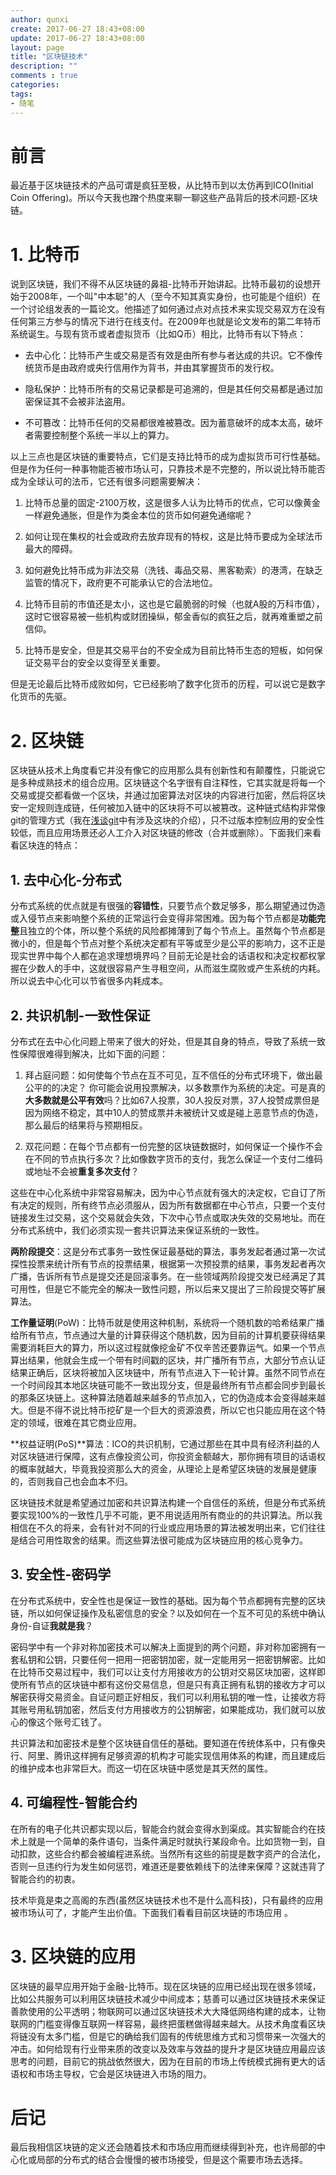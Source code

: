```yaml
---
author: qunxi
create: 2017-06-27 18:43+08:00
update: 2017-06-27 18:43+08:00
layout: page
title: "区块链技术"
description: ""
comments : true
categories:
tags:
- 随笔
---
```

# 前言

最近基于区块链技术的产品可谓是疯狂至极，从比特币到以太仿再到ICO(Initial Coin Offering)。所以今天我也蹭个热度来聊一聊这些产品背后的技术问题-区块链。

<!--more-->

# 1. 比特币

说到区块链，我们不得不从区块链的鼻祖-比特币开始讲起。比特币最初的设想开始于2008年，一个叫"中本聪"的人（至今不知其真实身份，也可能是个组织）在一个讨论组发表的一篇论文。他描述了如何通过点对点技术来实现交易双方在没有任何第三方参与的情况下进行在线支付。在2009年也就是论文发布的第二年特币系统诞生。与现有货币或者虚拟货币（比如Q币）相比，比特币有以下特点：

* 去中心化：比特币产生或交易是否有效是由所有参与者达成的共识。它不像传统货币是由政府或央行信用作为背书，并由其掌握货币的发行权。

* 隐私保护：比特币所有的交易记录都是可追溯的，但是其任何交易都是通过加密保证其不会被非法盗用。

* 不可篡改：比特币任何的交易都很难被篡改。因为蓄意破坏的成本太高，破坏者需要控制整个系统一半以上的算力。

以上三点也是区块链的重要特点，它们是支持比特币的成为虚拟货币可行性基础。但是作为任何一种事物能否被市场认可，只靠技术是不完整的，所以说比特币能否成为全球认可的法币，它还有很多问题需要解决：

1. 比特币总量的固定-2100万枚，这是很多人认为比特币的优点，它可以像黄金一样避免通胀，但是作为类金本位的货币如何避免通缩呢？

2. 如何让现在集权的社会或政府去放弃现有的特权，这是比特币要成为全球法币最大的障碍。

3. 如何避免比特币成为非法交易（洗钱、毒品交易、黑客勒索）的港湾，在缺乏监管的情况下，政府更不可能承认它的合法地位。

4. 比特币目前的市值还是太小，这也是它最脆弱的时候（也就A股的万科市值），这时它很容易被一些机构或财团操纵，郁金香似的疯狂之后，就再难重塑之前信仰。

5. 比特币是安全，但是其交易平台的不安全成为目前比特币生态的短板，如何保证交易平台的安全以变得至关重要。

但是无论最后比特币成败如何，它已经影响了数字化货币的历程，可以说它是数字化货币的先驱。

# 2. 区块链

区块链从技术上角度看它并没有像它的应用那么具有创新性和有颠覆性，只能说它是多种成熟技术的组合应用。区块链这个名字很有自注释性，它其实就是将每一个交易或提交都看做一个区块，并通过加密算法对区块的内容进行加密，然后将区块安一定规则连成链，任何被加入链中的区块将不可以被篡改。这种链式结构非常像git的管理方式（我在[浅谈git](https://qunxi.github.io/2016/12/05/git-inside.html)中有涉及这块的介绍），只不过版本控制应用的安全性较低，而且应用场景还必人工介入对区块链的修改（合并或删除）。下面我们来看看区块连的特点：

## 1. 去中心化-分布式

分布式系统的优点就是有很强的**容错性**，只要节点个数足够多，那么期望通过伪造或入侵节点来影响整个系统的正常运行会变得非常困难。因为每个节点都是**功能完整**且独立的个体，所以整个系统的风险都摊薄到了每个节点上。虽然每个节点都是微小的，但是每个节点对整个系统决定都有平等或至少是公平的影响力，这不正是现实世界中每个人都在追求理想境界吗？目前无论是社会的话语权和决定权都权掌握在少数人的手中，这就很容易产生寻租空间，从而滋生腐败或产生系统的内耗。所以说去中心化可以节省很多内耗成本。

## 2. 共识机制-一致性保证

分布式在去中心化问题上带来了很大的好处，但是其自身的特点，导致了系统一致性保障很难得到解决，比如下面的问题：

1. 拜占庭问题：如何使每个节点在互不可见，互不信任的分布式环境下，做出最公平的的决定？ 你可能会说用投票解决，以多数票作为系统的决定。可是真的**大多数就是公平有效**吗？比如67人投票，30人投反对票，37人投赞成票但是因为网络不稳定，其中10人的赞成票并未被统计又或是碰上恶意节点的伪造，那么最后的结果将与预期相反。

2. 双花问题：在每个节点都有一份完整的区块链数据时，如何保证一个操作不会在不同的节点执行多次？比如像数字货币的支付，我怎么保证一个支付二维码或地址不会被**重复多次支付**？

这些在中心化系统中非常容易解决，因为中心节点就有强大的决定权，它自订了所有决定的规则，所有终节点必须服从，因为所有数据都在中心节点，只要一个支付链接发生过交易，这个交易就会失效，下次中心节点或取决失效的交易地址。而在分布式系统中，我们必须实现一套共识算法来保证系统的一致性。

**两阶段提交**：这是分布式事务一致性保证最基础的算法，事务发起者通过第一次试探性投票来统计所有节点的投票结果，根据第一次预投票的结果，事务发起者再次广播，告诉所有节点是提交还是回滚事务。在一些领域两阶段提交发已经满足了其可用性，但是它不能完全的解决一致性问题，所以后来又提出了三阶段提交等扩展算法。

**工作量证明**(PoW)：比特币就是使用这种机制，系统将一个随机数的哈希结果广播给所有节点，节点通过大量的计算获得这个随机数，因为目前的计算机要获得结果需要消耗巨大的算力，所以这过程就像挖金矿不仅辛苦还要靠运气。如果一个节点算出结果，他就会生成一个带有时间戳的区块，并广播所有节点，大部分节点认证结果正确后，区块将被加入区块链中，所有节点进入下一轮计算。虽然不同节点在一个时间段其本地区块链可能不一致出现分支，但是最终所有节点都会同步到最长的那条区块链上。这种算法随着越来越多的节点加入，它的伪造成本会变得越来越大。但是不得不说比特币挖矿是一个巨大的资源浪费，所以它也只能应用在这个特定的领域，很难在其它商业应用。

**权益证明(PoS)**算法：ICO的共识机制，它通过那些在其中具有经济利益的人对区块链进行保障，这有点像投资公司，你投资金额越大，那你拥有项目的话语权的概率就越大，毕竟我投资那么大的资金，从理论上是希望区块链的发展是健康的，否则我自己也会血本不归。

区块链技术就是希望通过加密和共识算法构建一个自信任的系统，但是分布式系统要实现100%的一致性几乎不可能，更不用说适用所有商业的的共识算法。所以我相信在不久的将来，会有针对不同的行业或应用场景的算法被发明出来，它们往往是结合可用性取舍的结果。而这些算法很可能成为区块链应用的核心竞争力。

## 3. 安全性-密码学

在分布式系统中，安全性也是保证一致性的基础。因为每个节点都拥有完整的区块链，所以如何保证操作及私密信息的安全？以及如何在一个互不可见的系统中确认身份-自证**我就是我**？

密码学中有一个非对称加密技术可以解决上面提到的两个问题，非对称加密拥有一套私钥和公钥，只要任何一把用一把密钥加密，就一定能用另一把密钥解密。比如在比特币交易过程中，我们可以让支付方用接收方的公钥对交易区块加密，这样即使所有节点的区块链中都有这份交易信息，但是只有真正拥有私钥的接收方才可以解密获得交易资金。自证问题正好相反，我们可以利用私钥的唯一性，让接收方将其账号用私钥加密，然后支付方用接收方的公钥解密，如果能成功，我们就可以放心的像这个账号汇钱了。

共识算法和加密技术是整个区块链自信任的基础。要知道在传统体系中，只有像央行、阿里、腾讯这样拥有足够资源的机构才可能实现信用体系的构建，而且建成后的维护成本也非常巨大。而这一切在区块链中感觉是其天然的属性。

## 4. 可编程性-智能合约

在所有的电子化共识都实现以后，智能合约就会变得水到渠成。其实智能合约在技术上就是一个简单的条件语句，当条件满足时就执行某段命令。比如货物一到，自动扣款，这些合约都会被编程进系统。当然所有这些的前提是数字资产的合法化，否则一旦违约行为发生如何惩罚，难道还是要依赖线下的法律来保障？这就违背了智能合约的初衷。

技术毕竟是束之高阁的东西(虽然区块链技术也不是什么高科技)，只有最终的应用被市场认可了，才能产生出价值。下面我们看看目前区块链的市场应用 。

# 3. 区块链的应用

区块链的最早应用开始于金融-比特币。现在区块链的应用已经出现在很多领域，比如公共服务可以利用区块链技术减少中间成本；慈善可以通过区块链技术来保证善款使用的公平透明；物联网可以通过区块链技术大大降低网络构建的成本，让物联网的门槛变得像互联网一样容易，最终把蛋糕做得越来越大。从技术角度看区块将链没有太多门槛，但是它的确给我们固有的传统思维方式和习惯带来一次强大的冲击。如何给现有行业带来质的改变以及效率与效益的提升才是区块链应用最应该思考的问题，目前它的挑战依然很大，因为在目前的市场上传统模式拥有更大的话语权和市场主导权，它会是区块链进入市场的阻力。

# 后记

最后我相信区块链的定义还会随着技术和市场应用而继续得到补充，也许局部的中心化或局部的分布式的结合会慢慢的被市场接受，但是这个需要市场去选择。